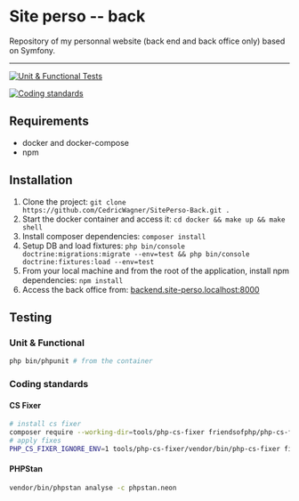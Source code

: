 # Site perso -- back

Repository of my personnal website (back end and back office only) based on Symfony.

---

[![Unit & Functional Tests](https://github.com/CedricWagner/SitePerso-Back/actions/workflows/run-tests.yaml/badge.svg)](https://github.com/CedricWagner/SitePerso-Back/actions/workflows/run-tests.yaml)

[![Coding standards](https://github.com/CedricWagner/SitePerso-Back/actions/workflows/check-coding-standards.yaml/badge.svg)](https://github.com/CedricWagner/SitePerso-Back/actions/workflows/check-coding-standards.yaml)


## Requirements

- docker and docker-compose
- npm 

## Installation

1. Clone the project: `git clone https://github.com/CedricWagner/SitePerso-Back.git .`
2. Start the docker container and access it:  `cd docker && make up && make shell`
3. Install composer dependencies: `composer install`
4. Setup DB and load fixtures: `php bin/console doctrine:migrations:migrate --env=test && php bin/console doctrine:fixtures:load --env=test`
5. From your local machine and from the root of the application, install npm dependencies: `npm install`
6. Access the back office from: [backend.site-perso.localhost:8000](backend.site-perso.localhost:8000)

## Testing

### Unit & Functional

```bash
php bin/phpunit # from the container
```

### Coding standards

#### CS Fixer

```bash
# install cs fixer
composer require --working-dir=tools/php-cs-fixer friendsofphp/php-cs-fixer 
# apply fixes
PHP_CS_FIXER_IGNORE_ENV=1 tools/php-cs-fixer/vendor/bin/php-cs-fixer fix src
```

#### PHPStan

```bash
vendor/bin/phpstan analyse -c phpstan.neon
```